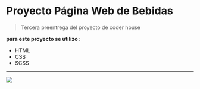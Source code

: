 # Proyecto Página Web de Bebidas

> Tercera preentrega del proyecto de coder house

**para este proyecto se utilizo :**

-   HTML
-   CSS
-   SCSS

---

![](https://www.techrepublic.com/wp-content/uploads/2022/07/html-css-beginners.jpg?x27457)
